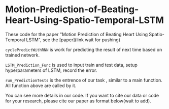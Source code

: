 # Motion-Prediction-of-Beating-Heart-Using-Spatio-Temporal-LSTM
These code for the paper "Motion Prediction of Beating Heart Using Spatio-Temporal LSTM", see the [paper](link wait for pushing)

`cyclePredictWithRNN` is work for predicting the result of next time based on trained network.

`LSTM_Prediction_Func` is used to input train and test data, setup hyperparameters of LSTM, record the error.

`run_PredictionTests` is the entrence of our task , similar to a main function. All function above are called by it.

You can see more details in our code. If you want to cite our data or code for your research, please cite our paper as format below(wait to add).

